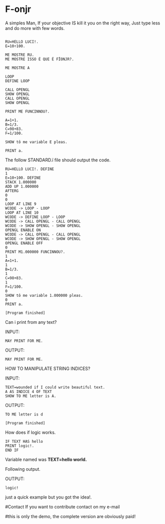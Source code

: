 # F-onjr
A simples Man, If your objective IS kill it you on the right way, Just type less and do more with few words.
~~~

RU=HELLO LUCI!.
E=10÷100.

ME MOSTRE RU.
ME MOSTRE ISSO É QUE É FÏONJR?.

ME MOSTRE A

LOOP
DEFINE LOOP

CALL OPENGL
SHOW OPENGL
CALL OPENGL
SHOW OPENGL

PRINT ME FUNCINNOU?.

A=1+1.
B=1/3.
C=98+83.
F=1/100.

SHOW tô me variable E pleas.

PRINT a.
~~~

The follow STANDARD.ï file should output the code.

~~~
RU=HELLO LUCI!. DEFINE
1
E=10÷100. DEFINE
STACK 1.000000
ADD UP 1.000000
AFTERG
0
0
LOOP AT LINE 9
WCODE -> LOOP - LOOP
LOOP AT LINE 10
WCODE -> DEFINE LOOP - LOOP
WCODE -> CALL OPENGL - CALL OPENGL
WCODE -> SHOW OPENGL - SHOW OPENGL
OPENGL ENABLE ON
WCODE -> CALL OPENGL - CALL OPENGL
WCODE -> SHOW OPENGL - SHOW OPENGL
OPENGL ENABLE OFF
0
PRINT M1.000000 FUNCINNOU?.
1
A=1+1.
1
B=1/3.
1
C=98+83.
1
F=1/100.
0
SHOW tô me variable 1.000000 pleas.
0
PRINT a.

[Program finished]
~~~

Can i print from any text?

INPUT:
~~~
MAY PRINT FOR ME.
~~~

OUTPUT:
~~~
MAY PRINT FOR ME.
~~~


HOW TO MANIPULATE STRING INDICES?

INPUT:
~~~
TEXT=wounded if I could write beautiful text.
A AS INDICE 4 OF TEXT
SHOW TO ME letter is A.
~~~

OUTPUT:
~~~
TO ME letter is d

[Program finished]
~~~

How does if logic works.

~~~
IF TEXT HAS hello
PRINT logic!.
END IF
~~~

Variable named was **TEXT=hello world.**

Following output.

OUTPUT:
~~~
logic!
~~~

just a quick example but you got the idea!.

#Contact
If you want to contribute contact on my e-mail

#this is only the demo, the complete version are obviously paid!
